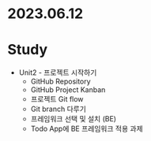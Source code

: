 # 2023.06.12

# Study
* Unit2 - 프로젝트 시작하기
  * GitHub Repository
  * GitHub Project Kanban
  * 프로젝트 Git flow
  * Git branch 다루기
  * 프레임워크 선택 및 설치 (BE)
  * Todo App에 BE 프레임워크 적용 과제
